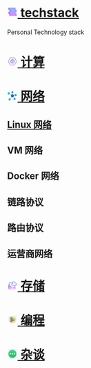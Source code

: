 # [![](icon/stack.png) techstack](/)
Personal Technology stack

# [![](icon/compute.png) 计算](compute/)
# [![](icon/network.png) 网络](network/)
## [Linux 网络](network/linux)
## VM 网络
## Docker 网络
## 链路协议
## 路由协议
## 运营商网络
# [![](icon/storage.png) 存储](storage/) 
# [![](icon/program.png) 编程](program/)
# [![](icon/more.png) 杂谈](more/) 